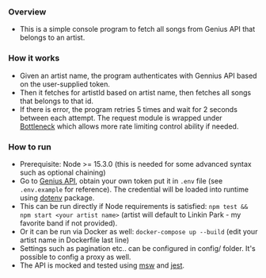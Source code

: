 ### Overview

- This is a simple console program to fetch all songs from Genius API that belongs to an artist.

### How it works
- Given an artist name, the program authenticates with Gennius API based on the user-supplied token.
- Then it fetches for artistId based on artist name, then fetches all songs that belongs to that id.
- If there is error, the program retries 5 times and wait for 2 seconds between each attempt. The request module is wrapped under [Bottleneck](https://github.com/SGrondin/bottleneck) which allows more rate limiting control ability if needed.

### How to run
- Prerequisite: Node >= 15.3.0 (this is needed for some advanced syntax such as optional chaining)
- Go to [Genius API](https://docs.genius.com/#/authentication-h1), obtain your own token put it in `.env` file (see `.env.example` for reference). The credential will be loaded into runtime using [dotenv](https://github.com/motdotla/dotenv) package.
- This can be run directly if Node requirements is satisfied: `npm test && npm start <your artist name>` (artist will default to Linkin Park - my favorite band if not provided).
- Or it can be run via Docker as well: `docker-compose up --build` (edit your artist name in Dockerfile last line)
- Settings such as pagination etc.. can be configured in config/ folder. It's possible to config a proxy as well.
- The API is mocked and tested using [msw](https://mswjs.io/) and [jest](https://jestjs.io/).